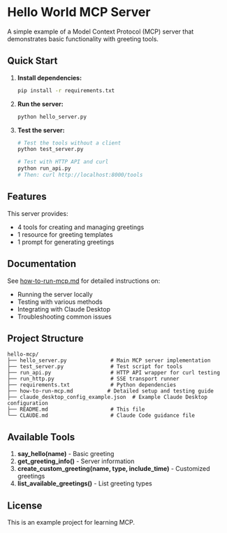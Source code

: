 # Hello World MCP Server

A simple example of a Model Context Protocol (MCP) server that demonstrates basic functionality with greeting tools.

## Quick Start

1. **Install dependencies:**
   ```bash
   pip install -r requirements.txt
   ```

2. **Run the server:**
   ```bash
   python hello_server.py
   ```

3. **Test the server:**
   ```bash
   # Test the tools without a client
   python test_server.py
   
   # Test with HTTP API and curl
   python run_api.py
   # Then: curl http://localhost:8000/tools
   ```

## Features

This server provides:
- 4 tools for creating and managing greetings
- 1 resource for greeting templates
- 1 prompt for generating greetings

## Documentation

See [how-to-run-mcp.md](how-to-run-mcp.md) for detailed instructions on:
- Running the server locally
- Testing with various methods
- Integrating with Claude Desktop
- Troubleshooting common issues

## Project Structure

```
hello-mcp/
├── hello_server.py              # Main MCP server implementation
├── test_server.py               # Test script for tools
├── run_api.py                   # HTTP API wrapper for curl testing
├── run_http.py                  # SSE transport runner
├── requirements.txt             # Python dependencies
├── how-to-run-mcp.md           # Detailed setup and testing guide
├── claude_desktop_config_example.json  # Example Claude Desktop configuration
├── README.md                    # This file
└── CLAUDE.md                    # Claude Code guidance file
```

## Available Tools

1. **say_hello(name)** - Basic greeting
2. **get_greeting_info()** - Server information
3. **create_custom_greeting(name, type, include_time)** - Customized greetings
4. **list_available_greetings()** - List greeting types

## License

This is an example project for learning MCP.
